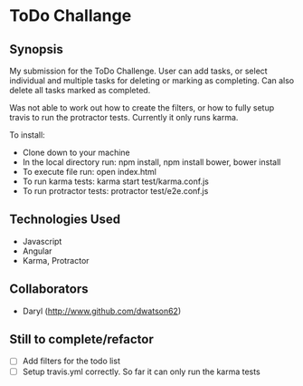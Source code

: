 ToDo Challange
=======================

## Synopsis

My submission for the ToDo Challenge. User can add tasks, or select individual and multiple tasks for deleting or marking as completing. Can also delete all tasks marked as completed.

Was not able to work out how to create the filters, or how to fully setup travis to run the protractor tests. Currently it only runs karma.

To install:

- Clone down to your machine
- In the local directory run: npm install, npm install bower, bower install
- To execute file run: open index.html
- To run karma tests: karma start test/karma.conf.js
- To run protractor tests: protractor test/e2e.conf.js

## Technologies Used

- Javascript
- Angular
- Karma, Protractor

## Collaborators

- Daryl (http://www.github.com/dwatson62)

## Still to complete/refactor

- [ ] Add filters for the todo list
- [ ] Setup travis.yml correctly. So far it can only run the karma tests
